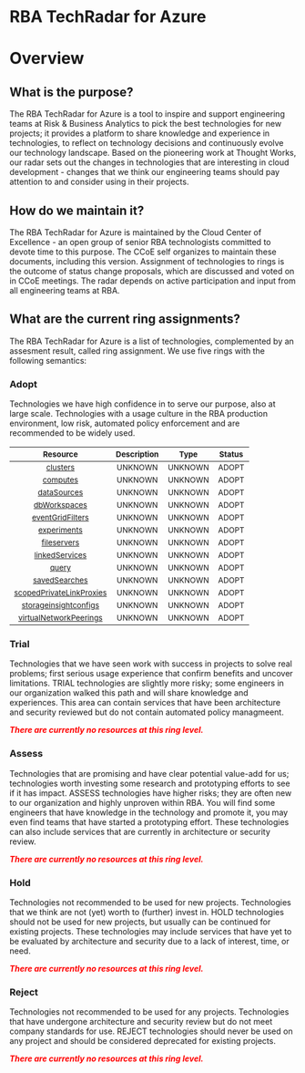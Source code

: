 
RBA TechRadar for Azure
=======================

# Overview

## What is the purpose?


The RBA TechRadar for Azure is a tool to inspire and support engineering teams at Risk & Business Analytics to pick the best technologies for new projects; it provides a platform to share knowledge and experience in technologies, to reflect on technology decisions and continuously evolve our technology landscape.  Based on the pioneering work at Thought Works, our radar sets out the changes in technologies that are interesting in cloud development - changes that we think our engineering teams should pay attention to and consider using in their projects.
## How do we maintain it?


The RBA TechRadar for Azure is maintained by the Cloud Center of Excellence - an open group of senior RBA technologists committed to devote time to this purpose.  The CCoE self organizes to maintain these documents, including this version.  Assignment of technologies to rings is the outcome of status change proposals, which are discussed and voted on in CCoE meetings.  The radar depends on active participation and input from all engineering teams at RBA.
## What are the current ring assignments?


The RBA TechRadar for Azure is a list of technologies, complemented by an assesment result, called ring assignment.  We use five rings with the following semantics:
### Adopt


Technologies we have high confidence in to serve our purpose, also at large scale.  Technologies with a usage culture in the RBA production environment, low risk, automated policy enforcement and are recommended to be widely used.  

|<sub>Resource</sub>|<sub>Description</sub>|<sub>Type</sub>|<sub>Status</sub>|
| :---: | :---: | :---: | :---: |
|<sub>[clusters](https://github.com/openrba/python-azure-techradar/tree/master/Microsoft.ADHybridHealthService/workspaces/clusters)</sub>|<sub>UNKNOWN</sub>|<sub>UNKNOWN</sub>|<sub>ADOPT</sub>|
|<sub>[computes](https://github.com/openrba/python-azure-techradar/tree/master/Microsoft.ADHybridHealthService/workspaces/computes)</sub>|<sub>UNKNOWN</sub>|<sub>UNKNOWN</sub>|<sub>ADOPT</sub>|
|<sub>[dataSources](https://github.com/openrba/python-azure-techradar/tree/master/Microsoft.ADHybridHealthService/workspaces/dataSources)</sub>|<sub>UNKNOWN</sub>|<sub>UNKNOWN</sub>|<sub>ADOPT</sub>|
|<sub>[dbWorkspaces](https://github.com/openrba/python-azure-techradar/tree/master/Microsoft.ADHybridHealthService/workspaces/dbWorkspaces)</sub>|<sub>UNKNOWN</sub>|<sub>UNKNOWN</sub>|<sub>ADOPT</sub>|
|<sub>[eventGridFilters](https://github.com/openrba/python-azure-techradar/tree/master/Microsoft.ADHybridHealthService/workspaces/eventGridFilters)</sub>|<sub>UNKNOWN</sub>|<sub>UNKNOWN</sub>|<sub>ADOPT</sub>|
|<sub>[experiments](https://github.com/openrba/python-azure-techradar/tree/master/Microsoft.ADHybridHealthService/workspaces/experiments)</sub>|<sub>UNKNOWN</sub>|<sub>UNKNOWN</sub>|<sub>ADOPT</sub>|
|<sub>[fileservers](https://github.com/openrba/python-azure-techradar/tree/master/Microsoft.ADHybridHealthService/workspaces/fileservers)</sub>|<sub>UNKNOWN</sub>|<sub>UNKNOWN</sub>|<sub>ADOPT</sub>|
|<sub>[linkedServices](https://github.com/openrba/python-azure-techradar/tree/master/Microsoft.ADHybridHealthService/workspaces/linkedServices)</sub>|<sub>UNKNOWN</sub>|<sub>UNKNOWN</sub>|<sub>ADOPT</sub>|
|<sub>[query](https://github.com/openrba/python-azure-techradar/tree/master/Microsoft.ADHybridHealthService/workspaces/query)</sub>|<sub>UNKNOWN</sub>|<sub>UNKNOWN</sub>|<sub>ADOPT</sub>|
|<sub>[savedSearches](https://github.com/openrba/python-azure-techradar/tree/master/Microsoft.ADHybridHealthService/workspaces/savedSearches)</sub>|<sub>UNKNOWN</sub>|<sub>UNKNOWN</sub>|<sub>ADOPT</sub>|
|<sub>[scopedPrivateLinkProxies](https://github.com/openrba/python-azure-techradar/tree/master/Microsoft.ADHybridHealthService/workspaces/scopedPrivateLinkProxies)</sub>|<sub>UNKNOWN</sub>|<sub>UNKNOWN</sub>|<sub>ADOPT</sub>|
|<sub>[storageinsightconfigs](https://github.com/openrba/python-azure-techradar/tree/master/Microsoft.ADHybridHealthService/workspaces/storageinsightconfigs)</sub>|<sub>UNKNOWN</sub>|<sub>UNKNOWN</sub>|<sub>ADOPT</sub>|
|<sub>[virtualNetworkPeerings](https://github.com/openrba/python-azure-techradar/tree/master/Microsoft.ADHybridHealthService/workspaces/virtualNetworkPeerings)</sub>|<sub>UNKNOWN</sub>|<sub>UNKNOWN</sub>|<sub>ADOPT</sub>|

### Trial


Technologies that we have seen work with success in projects to solve real problems;  first serious usage experience that confirm benefits and uncover limitations.  TRIAL technologies are slightly more risky; some engineers in our organization walked this path and will share knowledge and experiences.  This area can contain services that have been architecture and security reviewed but do not contain automated policy managmeent.  
  
***<font color="red"> There are currently no resources at this ring level. </font>***
### Assess


Technologies that are promising and have clear potential value-add for us; technologies worth investing some research and prototyping efforts to see if it has impact.  ASSESS technologies have higher risks;  they are often new to our organization and highly unproven within RBA.  You will find some engineers that have knowledge in the technology and promote it, you may even find teams that have started a prototyping effort.  These technologies can also include services that are currently in architecture or security review.  
  
***<font color="red"> There are currently no resources at this ring level. </font>***
### Hold


Technologies not recommended to be used for new projects. Technologies that we think are not (yet) worth to (further) invest in.  HOLD technologies should not be used for new projects, but usually can be continued for existing projects.  These technologies may include services that have yet to be evaluated by architecture and security due to a lack of interest, time, or need.  
  
***<font color="red"> There are currently no resources at this ring level. </font>***
### Reject


Technologies not recommended to be used for any projects. Technologies that have undergone architecture and security review but do not meet company standards for use.  REJECT technologies should never be used on any project and should be considered deprecated for existing projects.  
  
***<font color="red"> There are currently no resources at this ring level. </font>***